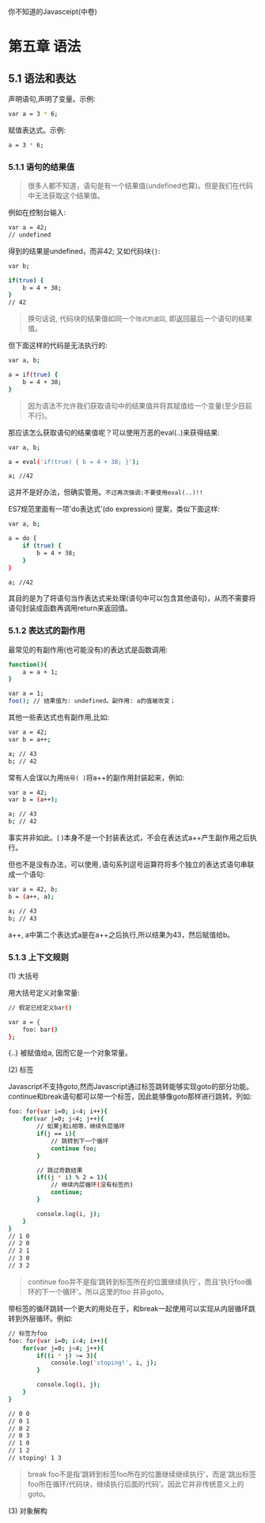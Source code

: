 你不知道的Javasceipt(中卷)
#  第五章 语法
## 5.1  语法和表达
声明语句,声明了变量。示例:
```sh
var a = 3 * 6;
```
赋值表达式。示例:
```sh
a = 3 * 6;
```
### 5.1.1 语句的结果值
> 很多人都不知道，语句是有一个结果值(undefined也算)。但是我们在代码中无法获取这个结果值。

例如在控制台输入:
```sh
var a = 42;
// undefined 
```
得到的结果是undefined，而非42;
又如代码块`{}`:
```sh
var b;

if(true) {
    b = 4 + 38;
}
// 42 
```
> 换句话说, 代码块的结果值如同一个`隐式的返回`, 即返回最后一个语句的结果值。

但下面这样的代码是无法执行的:
```sh
var a, b;

a = if(true) {
    b = 4 + 38;
}
```
> 因为语法不允许我们获取语句中的结果值并将其赋值给一个变量(至少目前不行)。

那应该怎么获取语句的结果值呢？可以使用万恶的eval(..)来获得结果:
```sh
var a, b;

a = eval('if(true) { b = 4 + 38; }');

a; //42
```
这并不是好办法，但确实管用。`不过再次强调:不要使用eval(..)!!`

ES7规范里面有一项'do表达式'(do expression) 提案，类似下面这样:
```sh
var a, b;

a = do {
    if (true) {
        b = 4 + 38;
    }
}

a; //42
```
其目的是为了将语句当作表达式来处理(语句中可以包含其他语句)，从而不需要将语句封装成函数再调用return来返回值。

### 5.1.2 表达式的副作用
最常见的有副作用(也可能没有)的表达式是函数调用:
```sh
function(){
    a = a + 1;
}

var a = 1; 
foo(); // 结果值为: undefined。副作用: a的值被改变；
```

其他一些表达式也有副作用,比如:
```sh
var a = 42;
var b = a++;

a; // 43
b; // 42
```

常有人会误以为用`括号( )`将a++的副作用封装起来，例如:
```sh
var a = 42;
var b = (a++);

a; // 43
b; // 42
```
事实并非如此。( )本身不是一个封装表达式，不会在表达式a++产生副作用之后执行。

但也不是没有办法，可以使用`,`语句系列逗号运算符将多个独立的表达式语句串联成一个语句:
```sh
var a = 42, b;
b = (a++, a);

a; // 43
b; // 43
```
a++, a中第二个表达式a是在a++之后执行,所以结果为43，然后赋值给b。

### 5.1.3 上下文规则
(1) 大括号

用大括号定义对象常量:
```sh
// 假定已经定义bar()

var a = {
    foo: bar()
};
```
{..} 被赋值给a, 因而它是一个对象常量。

(2) 标签

Javascript不支持goto,然而Javascript通过标签跳转能够实现goto的部分功能。continue和break语句都可以带一个标签，因此能够像goto那样进行跳转。列如:
```sh
foo: for(var i=0; i<4; i++){
    for(var j=0; j<4; j++){
        // 如果j和i相等，继续外层循环
        if(j == i){
            // 跳转到下一个循环
            continue foo; 
        }

        // 跳过奇数结果
        if((j * i) % 2 = 1){
        	// 继续内层循环(没有标签的)
        	continue;
        }

        console.log(i, j);
    }
}
// 1 0
// 2 0
// 2 1
// 3 0
// 3 2
```
> continue foo并不是指'跳转到标签所在的位置继续执行'，而且'执行foo循环的下一个循环'。所以这里的foo 并非goto。

带标签的循环跳转一个更大的用处在于，和break一起使用可以实现从内层循环跳转到外层循环。例如:
```sh
// 标签为foo
foo: for(var i=0; i<4; i++){
    for(var j=0; j<4; j++){
        if((i * j) >= 3){
            console.log('stoping!', i, j);
        }

        console.log(i, j);
    }
}

// 0 0 
// 0 1
// 0 2
// 0 3
// 1 0
// 1 2
// stoping! 1 3
```
> break foo不是指'跳转到标签foo所在的位置继续继续执行'，而是'跳出标签foo所在循环/代码块，继续执行后面的代码'。因此它并非传统意义上的goto。

(3) 对象解构
